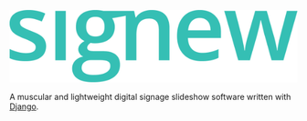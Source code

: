 ![signew](/signew/display/static/signew-logo.png?raw=true "signew")

A muscular and lightweight digital signage slideshow software written with [Django](https://www.djangoproject.com/).
